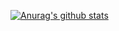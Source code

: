 [![Anurag's github stats](https://github-readme-stats.vercel.app/api?username=jw-star)](https://github.com/anuraghazra/github-readme-stats)


